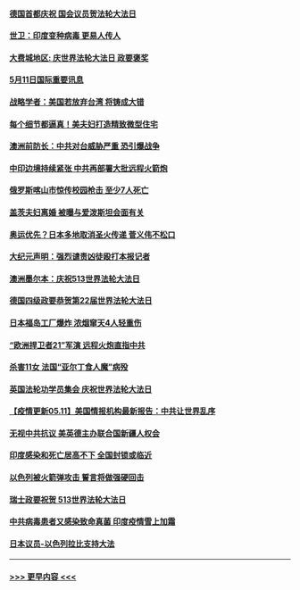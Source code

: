#### [德国首都庆祝 国会议员贺法轮大法日](../pages/prog202/a103115800.md?t=05112201) 
#### [世卫：印度变种病毒 更易人传人](../pages/prog202/a103115823.md?t=05112201) 
#### [大费城地区: 庆世界法轮大法日 政要褒奖](../pages/prog202/a103115793.md?t=05112201) 
#### [5月11日国际重要讯息](../pages/prog202/a103115785.md?t=05112201) 
#### [战略学者：美国若放弃台湾 将铸成大错](../pages/prog202/a103115783.md?t=05112201) 
#### [每个细节都逼真！美夫妇打造精致微型住宅](../pages/prog202/a103115701.md?t=05112201) 
#### [澳洲前防长：中共对台威胁严重 恐引爆战争](../pages/prog202/a103115714.md?t=05112201) 
#### [中印边境持续紧张 中共再部署大批远程火箭炮](../pages/prog202/a103115703.md?t=05112201) 
#### [俄罗斯喀山市惊传校园枪击 至少7人死亡](../pages/prog202/a103115734.md?t=05112201) 
#### [盖茨夫妇离婚 被曝与爱泼斯坦会面有关](../pages/prog202/a103115680.md?t=05112201) 
#### [奥运优先？日本多地取消圣火传递 菅义伟不松口](../pages/prog202/a103115640.md?t=05112201) 
#### [大纪元声明：强烈谴责凶徒殴打本报记者](../pages/prog202/a103115675.md?t=05112201) 
#### [澳洲墨尔本：庆祝513世界法轮大法日](../pages/prog202/a103115597.md?t=05112201) 
#### [德国四级政要恭贺第22届世界法轮大法日](../pages/prog202/a103115594.md?t=05112201) 
#### [日本福岛工厂爆炸 浓烟窜天4人轻重伤](../pages/prog202/a103115569.md?t=05112201) 
#### [“欧洲捍卫者21”军演 远程火炮直指中共](../pages/prog202/a103115321.md?t=05112201) 
#### [杀害11女 法国“亚尔丁食人魔”病殁](../pages/prog202/a103115536.md?t=05112201) 
#### [英国法轮功学员集会 庆祝世界法轮大法日](../pages/prog202/a103115495.md?t=05112201) 
#### [【疫情更新05.11】美国情报机构最新报告：中共让世界乱序](../pages/prog202/a103114528.md?t=05112201) 
#### [无视中共抗议 美英德主办联合国新疆人权会](../pages/prog202/a103115314.md?t=05112201) 
#### [印度感染和死亡居高不下 全国封锁或临近](../pages/prog202/a103115317.md?t=05112201) 
#### [以色列被火箭弹攻击 誓言将做强硬回击](../pages/prog202/a103115331.md?t=05112201) 
#### [瑞士政要祝贺 513世界法轮大法日](../pages/prog202/a103115254.md?t=05112201) 
#### [中共病毒患者又感染致命真菌 印度疫情雪上加霜](../pages/prog202/a103115018.md?t=05112201) 
#### [日本议员-以色列拉比支持大法](../pages/prog202/a103115189.md?t=05112201) 

----
#### [ >>> 更早内容 <<< ](../indexes/prog202-earlier.md)
